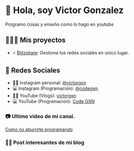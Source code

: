# 👋 Hola, soy Victor Gonzalez
Programo cosas y enseño como lo hago en youtube 

## 👷🏻‍♂️ Mis proyectos
- ⚡ [Blitzshare](https://www.blitz-share.com/): Gestiona tus redes sociales en unico lugar.

## 📢 Redes Sociales
- 🧑🏻 Instagram personal: [@victorgxn](https://www.instagram.com/victorgxn)
- 💻 Instagram (Programación): [@codegxn](https://www.instagram.com/code.gxn)
- 🧑🏻 YouTube (Vlogs): [victorgxn](https://www.youtube.com/@victorgxn)
- 💻 YouTube (Programación): [Code GXN](https://www.youtube.com/@codegxn)
  
### 📷 Ultimo video de mi canal.
[Como no aburrirte programando](https://youtu.be/I23DFEl_RZo)

### ✍🏼 Post interesantes de mi blog




